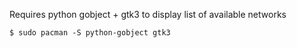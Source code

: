 Requires python gobject + gtk3 to display list of available networks

```
$ sudo pacman -S python-gobject gtk3
```
